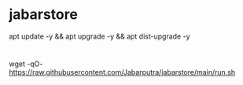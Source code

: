 # jabarstore
apt update -y && apt upgrade -y && apt dist-upgrade -y
#
wget -qO- https://raw.githubusercontent.com/Jabarputra/jabarstore/main/run.sh
